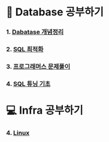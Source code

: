 # :file_folder: Database 공부하기

### 1. <a href="https://github.com/jaero0725/Database-Infra_Study/tree/main/Concept">Dabatase 개념정리</a>
### 2. <a href="https://github.com/jaero0725/Database-Infra_Study/tree/main/Optimization">SQL 최적화</a>
### 3. <a href="https://github.com/jaero0725/Database-Infra_Study/tree/main/QuerySolution"> 프로그래머스 문제풀이</a>
### 4. <a href="https://github.com/jaero0725/Database-Infra_Study/tree/main/QueryTuning"> SQL 튜닝 기초 </a>

# :computer: Infra 공부하기
### 4. <a href="https://github.com/jaero0725/Database-Infra_Study/tree/main/Linux"> Linux </a>
